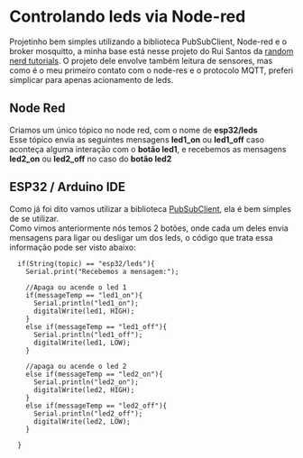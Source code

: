 # Controlando leds via Node-red
Projetinho bem simples utilizando a biblioteca PubSubClient, Node-red e o broker mosquitto, a minha base está nesse projeto do Rui Santos da [random nerd tutorials](https://randomnerdtutorials.com/esp32-mqtt-publish-subscribe-arduino-ide/). O projeto dele envolve também leitura de sensores, mas como é o meu primeiro contato com o node-res e o protocolo MQTT, preferi simplicar para apenas acionamento de leds.  

## Node Red

Criamos um único tópico no node red, com o nome de **esp32/leds**  
Esse tópico envia as seguintes mensagens **led1_on** ou **led1_off** caso aconteça alguma interação com o **botão led1**, e recebemos as mensagens **led2_on** ou **led2_off** no caso do **botão led2**  

## ESP32 / Arduino IDE

Como já foi dito vamos utilizar a biblioteca [PubSubClient](https://github.com/knolleary/pubsubclient), ela é bem simples de se utilizar.  
Como vimos anteriormente nós temos 2 botões, onde cada um deles envia mensagens para ligar ou desligar um dos leds, o código que trata essa informação pode ser visto abaixo:

``` 
  if(String(topic) == "esp32/leds"){
    Serial.print("Recebemos a mensagem:");

    //Apaga ou acende o led 1
    if(messageTemp == "led1_on"){
      Serial.println("led1_on");
      digitalWrite(led1, HIGH);
    }
    else if(messageTemp == "led1_off"){
      Serial.println("led1_off");
      digitalWrite(led1, LOW);
    }

    //apaga ou acende o led 2
    else if(messageTemp == "led2_on"){
      Serial.println("led2_on");
      digitalWrite(led2, HIGH);
    }
    else if(messageTemp == "led2_off"){
      Serial.println("led2_off");
      digitalWrite(led2, LOW);
    }
    
  }
```


